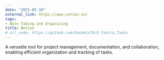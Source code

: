 ```yaml
---
date: "2021-02-10"
external_link: https://www.notion.so/
tags:
- Note Taking and Organizing
title: Notion
# url_code: https://github.com/hashmis79/E-Yantra_Tasks
---
```

A versatile tool for project management, documentation, and collaboration, enabling efficient organization and tracking of tasks.

<!--more-->
